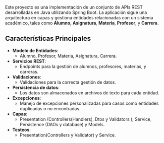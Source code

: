 Este proyecto es una implementación de un conjunto de APIs REST desarrolladas en Java utilizando Spring Boot. La aplicación sigue una arquitectura en capas y gestiona entidades relacionadas con un sistema académico, tales como **Alumno**, **Asignatura**, **Materia**, **Profesor**, y **Carrera**.

## Características Principales

- **Modelo de Entidades**: 
  - Alumno, Profesor, Materia, Asignatura, Carrera.
- **Servicios REST**:
  - Endpoints para la gestión de alumnos, profesores, materias, y carreras.
- **Validaciones**:
  - Validaciones para la correcta gestión de datos.
- **Persistencia de datos**:
  - Los datos son almacenados en archivos de texto para cada entidad.
- **Excepciones**:
  - Manejo de excepciones personalizadas para casos como entidades duplicadas o no encontradas.
- **Capas**:
  - Presentation (Controllers(Handlers), Dtos y Validators ), Service, Persistence (DAOs y database) y Models.
- **Testeos**:
  - Presentation(Controllers y Validator) y Service. 
